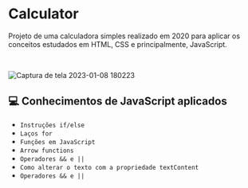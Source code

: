 # Calculator
Projeto de uma calculadora simples realizado em 2020 para aplicar os conceitos estudados em HTML, CSS e principalmente, JavaScript.

<br>

![Captura de tela 2023-01-08 180223](https://user-images.githubusercontent.com/121374911/211218927-4c6ebff9-cd8f-45a0-9525-e6a4780a1a1b.png)


## :computer: Conhecimentos de JavaScript aplicados

- `Instruções if/else` 
- `Laços for` 
- `Funções em JavaScript`
- `Arrow functions`
- `Operadores && e ||`
- `Como alterar o texto com a propriedade textContent`
- `Operadores && e ||`
